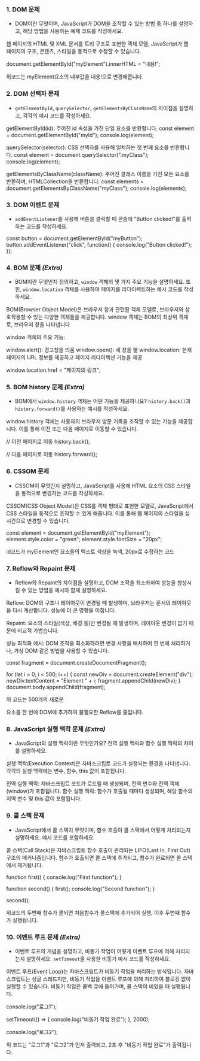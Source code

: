 ### 1. **DOM 문제**

- DOM이란 무엇이며, JavaScript가 DOM을 조작할 수 있는 방법 중 하나를 설명하고, 해당 방법을 사용하는 예제 코드를 작성하세요.

웹 페이지의 HTML 및 XML 문서를 트리 구조로 표현한 객체 모델, JavaScript가 웹 페이지의 구조, 콘텐츠, 스타일을 동적으로 수정할 수 있습니다.


document.getElementById("myElement").innerHTML = "내용!";

위코드는 myElement요소의 내부값을 내용!으로 변경해줍니다.



### 2. **DOM 선택자 문제**

- `getElementById`, `querySelector`, `getElementsByClassName`의 차이점을 설명하고, 각각의 예시 코드를 작성하세요.

getElementById(id): 주어진 id 속성을 가진 단일 요소를 반환합니다.
const element = document.getElementById("myId");
console.log(element);

querySelector(selector): CSS 선택자를 사용해 일치하는 첫 번째 요소를 반환합니다. 
const element = document.querySelector(".myClass");
console.log(element);

getElementsByClassName(className): 주어진 클래스 이름을 가진 모든 요소를 반환하며, HTMLCollection을 반환합니다.
const elements = document.getElementsByClassName("myClass");
console.log(elements);


### 3. **DOM 이벤트 문제**

- `addEventListener`를 사용해 버튼을 클릭할 때 콘솔에 "Button clicked!"를 출력하는 코드를 작성하세요.

const button = document.getElementById("myButton");
button.addEventListener("click", function() {
  console.log("Button clicked!");
});



### 4. **BOM 문제** *(Extra)*

- BOM이란 무엇인지 정의하고, `window` 객체의 몇 가지 주요 기능을 설명하세요. 또한, `window.location` 객체를 사용하여 페이지를 리다이렉트하는 예시 코드를 작성하세요.

BOM(Browser Object Model)은 브라우저 창과 관련된 객체 모델로, 브라우저와 상호작용할 수 있는 다양한 객체들을 제공합니다. 
window 객체는 BOM의 최상위 객체로, 브라우저 창을 나타냅니다.

window 객체의 주요 기능:

window.alert(): 경고창을 띄움
window.open(): 새 창을 엶
window.location: 현재 페이지의 URL 정보를 제공하고 페이지 리다이렉션 기능을 제공

window.location.href = "페이지의 링크";


### 5. **BOM history 문제** *(Extra)*

- BOM에서 `window.history` 객체는 어떤 기능을 제공하나요? `history.back()`과 `history.forward()`를 사용하는 예시를 작성하세요.

window.history 객체는 사용자의 브라우저 방문 기록을 조작할 수 있는 기능을 제공합니다. 이를 통해 이전 또는 다음 페이지로 이동할 수 있습니다.

// 이전 페이지로 이동
history.back();

// 다음 페이지로 이동
history.forward();


### 6. **CSSOM 문제**

- CSSOM이 무엇인지 설명하고, JavaScript를 사용해 HTML 요소의 CSS 스타일을 동적으로 변경하는 코드를 작성하세요.

CSSOM(CSS Object Model)은 CSS를 객체 형태로 표현한 모델로, JavaScript에서 CSS 스타일을 동적으로 조작할 수 있게 해줍니다. 
이를 통해 웹 페이지의 스타일을 실시간으로 변경할 수 있습니다.

const element = document.getElementById("myElement");
element.style.color = "green";
element.style.fontSize = "20px";

id코드가 myElement인 요소들의 텍스트 색상을 녹색, 20px로 수정하는 코드


### 7. **Reflow와 Repaint 문제**

- Reflow와 Repaint의 차이점을 설명하고, DOM 조작을 최소화하여 성능을 향상시킬 수 있는 방법을 예시와 함께 설명하세요.

Reflow: DOM의 구조나 레이아웃이 변경될 때 발생하며, 브라우저는 문서의 레이아웃을 다시 계산합니다. 성능에 더 큰 영향을 미칩니다.

Repaint: 요소의 스타일(색상, 배경 등)만 변경될 때 발생하며, 레이아웃 변경이 없기 때문에 비교적 가볍습니다.

성능 최적화 예시: DOM 조작을 최소화하려면 변경 사항을 배치하여 한 번에 처리하거나, 가상 DOM 같은 방법을 사용할 수 있습니다.

const fragment = document.createDocumentFragment();

for (let i = 0; i < 500; i++) {
  const newDiv = document.createElement("div");
  newDiv.textContent = "Element " + i;
  fragment.appendChild(newDiv);
}
document.body.appendChild(fragment);

위 코드는 500개의 새로운 <div> 요소를 한 번에 DOM에 추가하여 불필요한 Reflow를 줄입니다.


### 8. **JavaScript 실행 맥락 문제** *(Extra)*

- JavaScript의 실행 맥락이란 무엇인가요? 전역 실행 맥락과 함수 실행 맥락의 차이를 설명하세요.

실행 맥락(Execution Context)은 자바스크립트 코드가 실행되는 환경을 나타냅니다. 각각의 실행 맥락에는 변수, 함수, this 값이 포함됩니다.

전역 실행 맥락: 자바스크립트 코드가 로드될 때 생성되며, 전역 변수와 전역 객체(window)가 포함됩니다.
함수 실행 맥락: 함수가 호출될 때마다 생성되며, 해당 함수의 지역 변수 및 this 값이 포함됩니다.


### 9. **콜 스택 문제**

- JavaScript에서 콜 스택이 무엇이며, 함수 호출이 콜 스택에서 어떻게 처리되는지 설명하세요. 예시 코드를 포함하세요.

콜 스택(Call Stack)은 자바스크립트 함수 호출이 관리되는 LIFO(Last In, First Out) 구조의 메커니즘입니다. 함수가 호출되면 콜 스택에 추가되고, 함수가 완료되면 콜 스택에서 제거됩니다.

function first() {
  console.log("First function");
}

function second() {
  first();
  console.log("Second function");
}

second();

위코드의 두번째 함수가 콜되면 처음함수가 콜스택에 추가되어 실행, 이후 두번째 함수가 실행됩니다.

### 10. **이벤트 루프 문제** *(Extra)*

- 이벤트 루프의 개념을 설명하고, 비동기 작업이 어떻게 이벤트 루프에 의해 처리되는지 설명하세요. `setTimeout`을 사용한 비동기 예시 코드를 작성하세요.

이벤트 루프(Event Loop)는 자바스크립트가 비동기 작업을 처리하는 방식입니다. 
자바스크립트는 싱글 스레드지만, 비동기 작업을 이벤트 루프에 의해 처리하여 블로킹 없이 실행할 수 있습니다. 
비동기 작업은 콜백 큐에 들어가며, 콜 스택이 비었을 때 실행됩니다.

console.log("로그1");

setTimeout(() => {
  console.log("비동기 작업 완료");
}, 2000);

console.log("로그2");

위 코드는 "로그1"과 "로그2"가 먼저 출력되고, 2초 후 "비동기 작업 완료"가 출력됩니다.